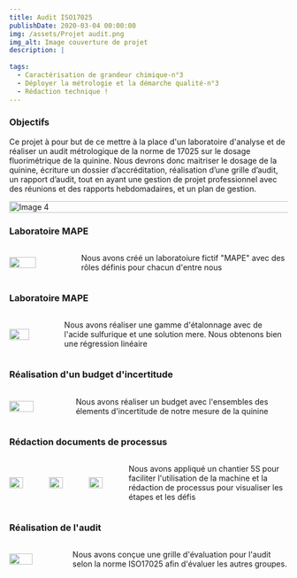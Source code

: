 ```yaml
---
title: Audit ISO17025
publishDate: 2020-03-04 00:00:00
img: /assets/Projet audit.png
img_alt: Image couverture de projet
description: |
  
tags: 
  - Caractérisation de grandeur chimique-n°3
  - Déployer la métrologie et la démarche qualité-n°3
  - Rédaction technique !
---
```


### Objectifs
Ce projet à pour but de ce mettre à la place d'un laboratoire d'analyse et de réaliser un audit métrologique de la norme de 17025 sur le dosage fluorimétrique de la quinine. Nous devrons donc maitriser le dosage de la quinine, écriture un dossier d’accréditation, réalisation d’une grille d’audit, un rapport d’audit, tout en ayant une gestion de projet professionnel avec des réunions et des rapports hebdomadaires, et un plan de gestion.  

<div style="display:flex; justify-content:center;">
    <img src="/assets/Chaine-audit.png" alt="Image 4" width="160%">
</div>

### Laboratoire MAPE
<div style="display:flex; align-items:center;">
    <img src="/assets/logometro.png"  width="40%" style="margin-right:10px;"style="margin-left:10px;">
<p>Nous avons créé un laboratoiure fictif "MAPE" avec des rôles définis pour chacun d'entre nous</p>
</div>

### Laboratoire MAPE
<div style="display:flex; align-items:center;">
    <img src="/assets/regressionm.png"  width="40%" style="margin-right:10px;"style="margin-left:10px;">
<p> Nous avons réaliser une gamme d'étalonnage avec de l'acide sulfurique et une solution mere. Nous obtenons bien une régression linéaire</p>
</div>

### Réalisation d'un budget d'incertitude
<div style="display:flex; align-items:center;">
    <img src="/assets/budget.png"  width="40%" style="margin-right:10px;"style="margin-left:10px;">
<p> Nous avons réaliser un budget avec l'ensembles des élements d'incertitude de notre mesure de la quinine</p>
</div>

### Rédaction documents de processus
<div style="display:flex; align-items:center;">
    <img src="/assets/5S.png"  width="40%" style="margin-right:10px;"style="margin-left:10px;">
    <img src="/assets/Process1.png"  width="40%" style="margin-right:10px;"style="margin-left:10px;">
    <img src="/assets/Process2.png"  width="40%" style="margin-right:10px;"style="margin-left:10px;">
<p> Nous avons appliqué un chantier 5S pour faciliter l'utilisation de la machine et la rédaction de processus pour visualiser les étapes et les défis</p>
</div>

### Réalisation de l'audit
<div style="display:flex; align-items:center;">
    <img src="/assets/grilleaudit.png"  width="40%" style="margin-right:10px;"style="margin-left:10px;">
<p> Nous avons conçue une grille d'évaluation pour l'audit selon la norme ISO17025 afin d'évaluer les autres groupes.</p>
<p> </p>
</div>